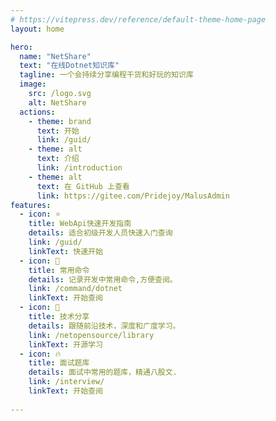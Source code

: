 ```yaml
---
# https://vitepress.dev/reference/default-theme-home-page
layout: home

hero:
  name: "NetShare"
  text: "在线Dotnet知识库"
  tagline: 一个会持续分享编程干货和好玩的知识库
  image:
    src: /logo.svg
    alt: NetShare
  actions:
    - theme: brand
      text: 开始
      link: /guid/ 
    - theme: alt
      text: 介绍
      link: /introduction
    - theme: alt
      text: 在 GitHub 上查看
      link: https://gitee.com/Pridejoy/MalusAdmin
features:
  - icon: ⭐
    title: WebApi快速开发指南
    details: 适合初级开发人员快速入门查询
    link: /guid/
    linkText: 快速开始
  - icon: 🦋
    title: 常用命令
    details: 记录开发中常用命令,方便查阅。
    link: /command/dotnet
    linkText: 开始查阅
  - icon: 🎉
    title: 技术分享
    details: 跟随前沿技术，深度和广度学习。
    link: /netopensource/library
    linkText: 开源学习 
  - icon: 🔥
    title: 面试题库
    details: 面试中常用的题库，精通八股文.
    link: /interview/
    linkText: 开始查阅
    
---
```


<DataPanel/>

